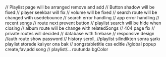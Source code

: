 // Playlist page will be arranged remove and add
// Button shadow will be fixed
// player seekbar will fix
// volume will be fixed
// search route will be changed with usedebounce
// search error handling
// app error handling
// recent songs 
// route next prevent button
// playlist search will be hide when closing
// album route will be change with relatedSongs
// 404 page fix
// private routes will decided
// database with firebase
// responsive design
//auth route show password
// history scroll,
//playlist silindikten sonra şarkı playlist storede kalıyor ona bak
// songstabletitle css editle
//global popup create,fav,add song
// playlist/... routunda bgColor 